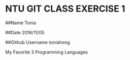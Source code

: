 # NTU GIT CLASS EXERCISE 1

##Name
Tonia

##Date
2016/11/05

##Github Username
toniahong

My Favorite 3 Programming Languages